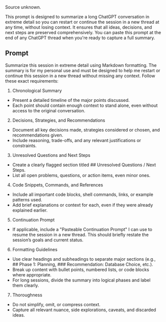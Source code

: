 
Source unknown.

This prompt is designed to summarize a long ChatGPT conversation in extreme detail so you can restart or continue the session in a new thread at any time, without losing context. It ensures that all ideas, decisions, and next steps are preserved comprehensively. You can paste this prompt at the end of any ChatGPT thread when you're ready to capture a full summary.

## Prompt

Summarize this session in extreme detail using Markdown formatting. The summary is for my personal use and must be designed to help me restart or continue this session in a new thread without missing any context. Follow these exact requirements:

1. Chronological Summary

- Present a detailed timeline of the major points discussed.
- Each point should contain enough context to stand alone, even without access to the original conversation.

2. Decisions, Strategies, and Recommendations

- Document all key decisions made, strategies considered or chosen, and recommendations given.
- Include reasoning, trade-offs, and any relevant justifications or constraints.

3. Unresolved Questions and Next Steps

- Create a clearly flagged section titled ## Unresolved Questions / Next Steps.
- List all open problems, questions, or action items, even minor ones.

4. Code Snippets, Commands, and References

- Include all important code blocks, shell commands, links, or example patterns used.
- Add brief explanations or context for each, even if they were already explained earlier.

5. Continuation Prompt

- If applicable, include a "Pasteable Continuation Prompt" I can use to resume the session in a new thread. This should briefly restate the session’s goals and current status.

6. Formatting Guidelines

- Use clear headings and subheadings to separate major sections (e.g., ## Phase 1: Planning, ### Recommendation: Database Choice, etc.).
- Break up content with bullet points, numbered lists, or code blocks where appropriate.
- For long sessions, divide the summary into logical phases and label them clearly.

7. Thoroughness

- Do not simplify, omit, or compress context.
- Capture all relevant nuance, side explorations, caveats, and discarded ideas.

